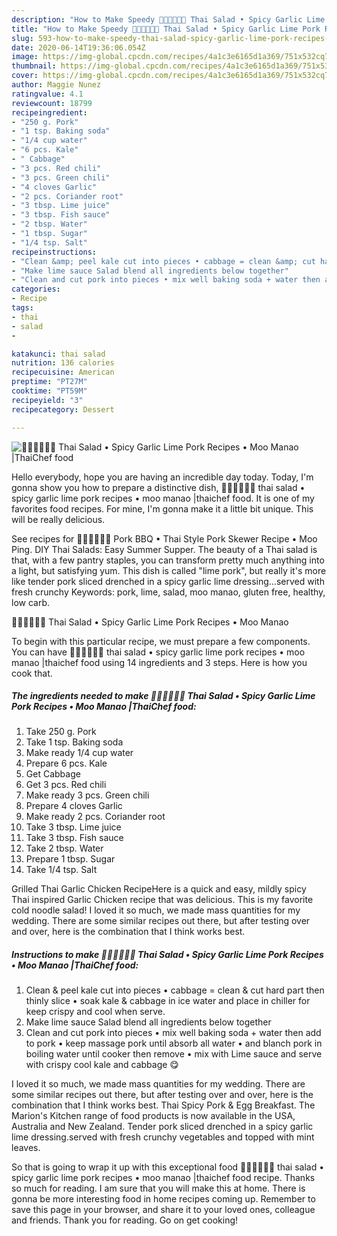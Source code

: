 ```yaml
---
description: "How to Make Speedy 🧑🏽‍🍳🧑🏼‍🍳 Thai Salad • Spicy Garlic Lime Pork Recipes • Moo Manao |ThaiChef food"
title: "How to Make Speedy 🧑🏽‍🍳🧑🏼‍🍳 Thai Salad • Spicy Garlic Lime Pork Recipes • Moo Manao |ThaiChef food"
slug: 593-how-to-make-speedy-thai-salad-spicy-garlic-lime-pork-recipes-moo-manao-thaichef-food
date: 2020-06-14T19:36:06.054Z
image: https://img-global.cpcdn.com/recipes/4a1c3e6165d1a369/751x532cq70/🧑🏽🍳🧑🏼🍳-thai-salad-•-spicy-garlic-lime-pork-recipes-•-moo-manao-thaichef-food-recipe-main-photo.jpg
thumbnail: https://img-global.cpcdn.com/recipes/4a1c3e6165d1a369/751x532cq70/🧑🏽🍳🧑🏼🍳-thai-salad-•-spicy-garlic-lime-pork-recipes-•-moo-manao-thaichef-food-recipe-main-photo.jpg
cover: https://img-global.cpcdn.com/recipes/4a1c3e6165d1a369/751x532cq70/🧑🏽🍳🧑🏼🍳-thai-salad-•-spicy-garlic-lime-pork-recipes-•-moo-manao-thaichef-food-recipe-main-photo.jpg
author: Maggie Nunez
ratingvalue: 4.1
reviewcount: 18799
recipeingredient:
- "250 g. Pork"
- "1 tsp. Baking soda"
- "1/4 cup water"
- "6 pcs. Kale"
- " Cabbage"
- "3 pcs. Red chili"
- "3 pcs. Green chili"
- "4 cloves Garlic"
- "2 pcs. Coriander root"
- "3 tbsp. Lime juice"
- "3 tbsp. Fish sauce"
- "2 tbsp. Water"
- "1 tbsp. Sugar"
- "1/4 tsp. Salt"
recipeinstructions:
- "Clean &amp; peel kale cut into pieces • cabbage = clean &amp; cut hard part then thinly slice • soak kale &amp; cabbage in ice water and place in chiller for keep crispy and cool when serve."
- "Make lime sauce Salad blend all ingredients below together"
- "Clean and cut pork into pieces • mix well baking soda + water then add to pork • keep massage pork until absorb all water • and blanch pork in boiling water until cooker then remove • mix with Lime sauce and serve with crispy cool kale and cabbage 😋"
categories:
- Recipe
tags:
- thai
- salad
- 

katakunci: thai salad  
nutrition: 136 calories
recipecuisine: American
preptime: "PT27M"
cooktime: "PT59M"
recipeyield: "3"
recipecategory: Dessert

---
```



![🧑🏽‍🍳🧑🏼‍🍳 Thai Salad • Spicy Garlic Lime Pork Recipes • Moo Manao |ThaiChef food](https://img-global.cpcdn.com/recipes/4a1c3e6165d1a369/751x532cq70/🧑🏽🍳🧑🏼🍳-thai-salad-•-spicy-garlic-lime-pork-recipes-•-moo-manao-thaichef-food-recipe-main-photo.jpg)

Hello everybody, hope you are having an incredible day today. Today, I'm gonna show you how to prepare a distinctive dish, 🧑🏽‍🍳🧑🏼‍🍳 thai salad • spicy garlic lime pork recipes • moo manao |thaichef food. It is one of my favorites food recipes. For mine, I'm gonna make it a little bit unique. This will be really delicious.

See recipes for 🧑🏽‍🍳🧑🏼‍🍳 Pork BBQ • Thai Style Pork Skewer Recipe • Moo Ping. DIY Thai Salads: Easy Summer Supper. The beauty of a Thai salad is that, with a few pantry staples, you can transform pretty much anything into a light, but satisfying yum. This dish is called &#34;lime pork&#34;, but really it&#39;s more like tender pork sliced drenched in a spicy garlic lime dressing…served with fresh crunchy Keywords: pork, lime, salad, moo manao, gluten free, healthy, low carb.

🧑🏽‍🍳🧑🏼‍🍳 Thai Salad • Spicy Garlic Lime Pork Recipes • Moo Manao 

To begin with this particular recipe, we must prepare a few components. You can have 🧑🏽‍🍳🧑🏼‍🍳 thai salad • spicy garlic lime pork recipes • moo manao |thaichef food using 14 ingredients and 3 steps. Here is how you cook that.

<!--inarticleads1-->

##### The ingredients needed to make 🧑🏽‍🍳🧑🏼‍🍳 Thai Salad • Spicy Garlic Lime Pork Recipes • Moo Manao |ThaiChef food:

1. Take 250 g. Pork
1. Take 1 tsp. Baking soda
1. Make ready 1/4 cup water
1. Prepare 6 pcs. Kale
1. Get  Cabbage
1. Get 3 pcs. Red chili
1. Make ready 3 pcs. Green chili
1. Prepare 4 cloves Garlic
1. Make ready 2 pcs. Coriander root
1. Take 3 tbsp. Lime juice
1. Take 3 tbsp. Fish sauce
1. Take 2 tbsp. Water
1. Prepare 1 tbsp. Sugar
1. Take 1/4 tsp. Salt


Grilled Thai Garlic Chicken RecipeHere is a quick and easy, mildly spicy Thai inspired Garlic Chicken recipe that was delicious. This is my favorite cold noodle salad! I loved it so much, we made mass quantities for my wedding. There are some similar recipes out there, but after testing over and over, here is the combination that I think works best. 

<!--inarticleads2-->

##### Instructions to make 🧑🏽‍🍳🧑🏼‍🍳 Thai Salad • Spicy Garlic Lime Pork Recipes • Moo Manao |ThaiChef food:

1. Clean &amp; peel kale cut into pieces • cabbage = clean &amp; cut hard part then thinly slice • soak kale &amp; cabbage in ice water and place in chiller for keep crispy and cool when serve.
1. Make lime sauce Salad blend all ingredients below together
1. Clean and cut pork into pieces • mix well baking soda + water then add to pork • keep massage pork until absorb all water • and blanch pork in boiling water until cooker then remove • mix with Lime sauce and serve with crispy cool kale and cabbage 😋


I loved it so much, we made mass quantities for my wedding. There are some similar recipes out there, but after testing over and over, here is the combination that I think works best. Thai Spicy Pork &amp; Egg Breakfast. The Marion&#39;s Kitchen range of food products is now available in the USA, Australia and New Zealand. Tender pork sliced drenched in a spicy garlic lime dressing.served with fresh crunchy vegetables and topped with mint leaves. 

So that is going to wrap it up with this exceptional food 🧑🏽‍🍳🧑🏼‍🍳 thai salad • spicy garlic lime pork recipes • moo manao |thaichef food recipe. Thanks so much for reading. I am sure that you will make this at home. There is gonna be more interesting food in home recipes coming up. Remember to save this page in your browser, and share it to your loved ones, colleague and friends. Thank you for reading. Go on get cooking!
